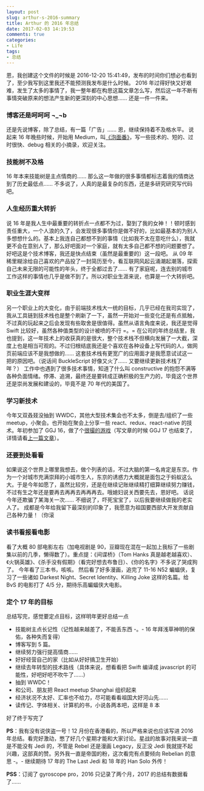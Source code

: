 ```yaml
---
layout: post
slug: arthur-s-2016-summary
title: Arthur 的 2016 年总结
date: 2017-02-03 14:19:53
comments: true
categories:
- Life
tags:
- 总结
---
```

恩，我创建这个文件的时候是 2016-12-20 15:41:49，发布的时间你们想必也看到了，至少我写到这里我还不能预测我发布是什么时候。
2016 年过得好快又好艰难，发生了太多的事情了，我一整年都在构思这篇文章怎么写，然后这一年不断有事情突破原来的想法产生新的更深刻的中心思想…… 还是一件一件来。
### 博客还是呵呵呵 ¬\_¬b
还是先说博客，除了总结，有一篇「广告」…… 恩，继续保持着不及格水平。
说起来 16 年晚些时候，开始用 Medium，叫[《泡面番》][1]，写一些技术的、短的、过时很快、debug 相关的小摘录，欢迎关注。
### 技能树不及格
16 年本来技能树是主点情商的…… 那么这一年做的很多事情都标志着我的情商达到了历史最低点……  不多说了，人真的是最复杂的东西，还是多研究研究写代码吧。
### 人生经历重大转折
说 16 年是我人生中最重要的转折点一点都不为过，娶到了我的女神！！顿时感到责任重大，一个人浪的久了，会发现很多事情你是做不好的，比如最基本的为别人多想想什么的。基本上我连自己都想不到的事情（比如我不太在意吃什么），我就更不会在意别人了，那么好吧面对一个家庭，就有太多自己都不想的问题要想了。好吧这是个技术博客，我还是快点结束（虽然是最重要的）这一段吧。
从 09 年稀里糊涂给自己喜欢的产品投了一封简历至今，看互联网风起云涌潮起潮落，探索自己未来无限的可能性的年头，终于全都过去了…… 有了家庭呢，连去别的城市工作这样的事情也几乎是做不到了。所以对职业生涯来说，也算是一个大转折吧。
### 职业生涯大变样
另一个职业上的大变化，由于前端技术栈大一统的目标，几乎已经在我司实现了，我从工具链到技术栈也是整个刷新了一下，虽然一开始对一些变化还是有点抵触，不过真的玩起来之后会发现有些取舍是很值得。虽然从语言角度来说，我还是觉得 Swift 比较好，虽然各种值类型的设计被喷的不行 =。= 在公司的年终总结里，我也提到，这一年技术上的收获真的是很大，整个技术栈不但横向发展了一大截，深度上也是相当可观的。不过归根结底我还是个喜欢在各种设备上写代码的人，做网页前端应该不是我想做的…… 这套技术栈有更宽广的应用面才是我愿意试试这一把的原因吧。（说话间 BuckleScript 好像又火了…… 又要继续更新技术栈了咩？）
工作中也遇到了很多技术事情，知道了什么叫 constructive 的抱怨不满等各种负面情绪。停滞、追溯，最终还是要转成正确积极的生产力的，毕竟这个世界还是崇尚发展和建设的，毕竟不是 70 年代的美国了。
### 学习新技术
今年又双叒叕没抽到 WWDC，其他大型技术集会也不太多，倒是去/组织了一些 meetup，小聚会。也开始在聚会上分享一些 react、redux、react-native 的技术。年初参加了 GGJ 16，做了个[很撮的游戏][2]（写文章的时候 GGJ 17 也结束了，详情请看[上一篇文章][3]）。
### 还要到处看看
如果说这个世界上哪里我想去，做个列表的话，不过大脑的第一名肯定是东京。作为一个对城市充满崇拜的小城市生人，东京的诱惑力大概就是面包之于蚂蚁这么大。于是今年如愿了，虽然比较穷，还是在继续记账继续精打细算继续努力赚钱，不过有生之年还是要再去再再去再再再去。哦媳妇说关西要先去，恩好吧。
话说今年还欺骗了某海关一次…… 不细说了，吓死宝宝了，以后我要继续做我的老实人了。
成都是今年给我留下最深刻的印象了，我愿意为祖国要西部大开发贡献自己各种力量！（你滚
### 读书看报看电影
看了大概 80 部电影左右（加电视剧是 90，豆瓣现在混在一起加上我标了一些剧集以前的几季，懒得数了）。重点提：《间谍桥》（Tom Hanks 真是越老越喜欢）、《火锅英雄》、《杀手没有假期》（看完好想去布鲁日）、《你的名字》不多说了哭成狗了。
今年看了三本书，咳咳。
然后看了好多漫画，追完了 11-16 N52 蝙蝠侠，复习了一些诸如 Darkest Night、Secret Identity、Killing Joke 这样的名篇。给 BvS 的电影打了 4/5 分，期待乐高蝙蝠侠大电影。
### 定个 17 年的目标
总结写完，感觉要定点目标，这样明年更好总结一点

- 技能树主点长记性（记性越来越差了，不能丢东西 -。- 16 年拜浅草神明的保佑，各种失而复得）
- 博客写到 5 篇。
- 继续努力强行提高情商……
- 好好经营自己的家（比如从好好搞卫生开始）
- 继续去年转型的技术路线（具体来说，想看看把 Swift 编译成 javascript 的可能性，好吧好吧不吹牛了……）
- 抽到 WWDC！
- 和公司、朋友把 React meetup Shanghai 组织起来
- 经济状况不太好、汇率也不给力，尽可能看看祖国大好河山先……
- 读传记、字体相关、计算机的书，小说各两本吧，这样是 8 本

好了终于写完了

**PS**：我有没有说侠盗一号！12 月份在香港看的，所以严格来说也应该写进 2016 年总结。看完好激动，憋了好几个星期才能和大家讨论。星战的故事对我来说一直是不能没有 Jedi 的，不管是 Rebel 还是漫画 Legacy，反正没 Jedi 我就提不起兴趣，这部真的赞。另外我一直是帝国的粉，这次看完有点要倾向 Rebelian 的意思 -。- 继续期待 17 年的 The Last Jedi 和 18 年的 Han Solo 外传！

**PSS**：订阅了 gyroscope pro，2016 只记录了两个月，2017 的总结有数据看了……

[1]:	https://medium.com/@arthurwxy
[2]:	http://globalgamejam.org/2016/games/3-1
[3]:	http://artori.us/ggj-2017/